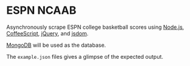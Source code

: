 ESPN NCAAB
==========

Asynchronously scrape ESPN college basketball scores using
[Node.js](http://nodejs.org/), [CoffeeScript](http://coffeescript.org),
[jQuery](http://jquery.com/), and [jsdom](https://github.com/tmpvar/jsdom).

[MongoDB](http://www.mongodb.org/) will be used as the database.

The `example.json` files gives a glimpse of the expected output.
